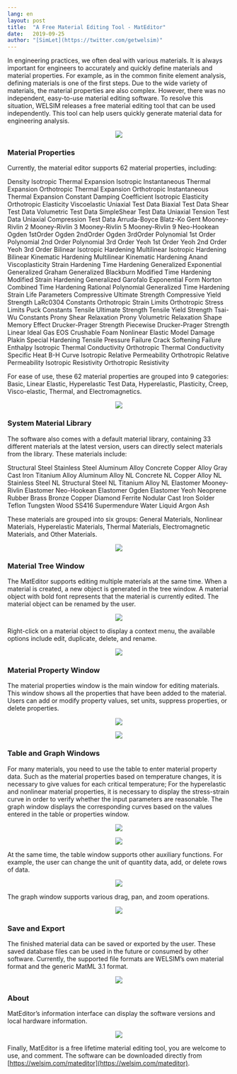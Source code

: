```yaml
---
lang: en
layout: post
title:  "A Free Material Editing Tool - MatEditor"
date:   2019-09-25
author: "[SimLet](https://twitter.com/getwelsim)"
---
```


In engineering practices, we often deal with various materials. It is always important for engineers to accurately and quickly define materials and material properties. For example, as in the common finite element analysis, defining materials is one of the first steps. Due to the wide variety of materials, the material properties are also complex. However, there was no independent, easy-to-use material editing software. To resolve this situation, WELSIM releases a free material editing tool that can be used independently. This tool can help users quickly generate material data for engineering analysis.

<p align="center">
  <img src="https://miro.medium.com/max/1210/1*IFTjvHuEF2o6zH3gjnrcfg.png"/>
</p>

### Material Properties

Currently, the material editor supports 62 material properties, including:

Density
Isotropic Thermal Expansion
Isotropic Instantaneous Thermal Expansion
Orthotropic Thermal Expansion
Orthotropic Instantaneous Thermal Expansion
Constant Damping Coefficient
Isotropic Elasticity
Orthotropic Elasticity
Viscoelastic
Uniaxial Test Data
Biaxial Test Data
Shear Test Data
Volumetric Test Data
SimpleShear Test Data
Uniaxial Tension Test Data
Uniaxial Compression Test Data
Arruda-Boyce
Blatz-Ko
Gent
Mooney-Rivlin 2
Mooney-Rivlin 3
Mooney-Rivlin 5
Mooney-Rivlin 9
Neo-Hookean
Ogden 1stOrder
Ogden 2ndOrder
Ogden 3rdOrder
Polynomial 1st Order
Polynomial 2nd Order
Polynomial 3rd Order
Yeoh 1st Order
Yeoh 2nd Order
Yeoh 3rd Order
Bilinear Isotropic Hardening
Multilinear Isotropic Hardening
Bilinear Kinematic Hardening
Multilinear Kinematic Hardening
Anand Viscoplasticity
Strain Hardening
Time Hardening
Generalized Exponential
Generalized Graham
Generalized Blackburn
Modified Time Hardening
Modified Strain Hardening
Generalized Garofalo
Exponential Form
Norton
Combined Time Hardening
Rational Polynomial
Generalized Time Hardening
Strain Life Parameters
Compressive Ultimate Strength
Compressive Yield Strength
LaRc0304 Constants
Orthotropic Strain Limits
Orthotropic Stress Limits
Puck Constants
Tensile Ultimate Strength
Tensile Yield Strength
Tsai-Wu Constants
Prony Shear Relaxation
Prony Volumetric Relaxation
Shape Memory Effect
Drucker-Prager Strength Piecewise
Drucker-Prager Strength Linear
Ideal Gas EOS
Crushable Foam
Nonlinear Elastic Model Damage
Plakin Special Hardening
Tensile Pressure Failure
Crack Softening Failure
Enthalpy
Isotropic Thermal Conductivity
Orthotropic Thermal Conductivity
Specific Heat
B-H Curve
Isotropic Relative Permeability
Orthotropic Relative Permeability
Isotropic Resistivity
Orthotropic Resistivity

For ease of use, these 62 material properties are grouped into 9 categories: Basic, Linear Elastic, Hyperelastic Test Data, Hyperelastic, Plasticity, Creep, Visco-elastic, Thermal, and Electromagnetics.

<p align="center">
  <img src="https://miro.medium.com/max/264/1*YHYEvjqot0AfzHHrq4N0Sw.png"/>
</p>

### System Material Library

The software also comes with a default material library, containing 33 different materials at the latest version, users can directly select materials from the library. These materials include:

Structural Steel
Stainless Steel
Aluminum Alloy
Concrete
Copper Alloy
Gray Cast Iron
Titanium Alloy
Aluminum Alloy NL
Concrete NL
Copper Alloy NL
Stainless Steel NL
Structural Steel NL
Titanium Alloy NL
Elastomer Mooney-Rivlin
Elastomer Neo-Hookean
Elastomer Ogden
Elastomer Yeoh
Neoprene Rubber
Brass
Bronze
Copper
Diamond
Ferrite
Nodular Cast Iron
Solder
Teflon
Tungsten
Wood
SS416
Supermendure
Water Liquid
Argon
Ash

These materials are grouped into six groups: General Materials, Nonlinear Materials, Hyperelastic Materials, Thermal Materials, Electromagnetic Materials, and Other Materials.

<p align="center">
  <img src="https://miro.medium.com/max/271/1*zYTPJul58clYyxd0YHsuAw.png"/>
</p>

### Material Tree Window

The MatEditor supports editing multiple materials at the same time. When a material is created, a new object is generated in the tree window. A material object with bold font represents that the material is currently edited. The material object can be renamed by the user.

<p align="center">
  <img src="https://miro.medium.com/max/225/1*cRBIgfIosoYOH78ZuK32lQ.png"/>
</p>

Right-click on a material object to display a context menu, the available options include edit, duplicate, delete, and rename.

<p align="center">
  <img src="https://miro.medium.com/max/248/1*4fD_nz-MmN8mP7PQ0STA_Q.png"/>
</p>

### Material Property Window

The material properties window is the main window for editing materials. This window shows all the properties that have been added to the material. Users can add or modify property values, set units, suppress properties, or delete properties.

<p align="center">
  <img src="https://miro.medium.com/max/657/1*Nhe-1aLpZS-Ef6oAH1zFhw.png"/>
</p>

<p align="center">
  <img src="https://miro.medium.com/max/657/1*YnuxtyRwqTUEtYrL4x9QqQ.png"/>
</p>


### Table and Graph Windows

For many materials, you need to use the table to enter material property data. Such as the material properties based on temperature changes, it is necessary to give values for each critical temperature; For the hyperelastic and nonlinear material properties, it is necessary to display the stress-strain curve in order to verify whether the input parameters are reasonable. The graph window displays the corresponding curves based on the values entered in the table or properties window.

<p align="center">
  <img src="https://miro.medium.com/max/381/1*sqrruIse0Le2Fs7T0k6BGg.png"/>
</p>

<p align="center">
  <img src="https://miro.medium.com/max/1077/1*KCU6Vy7VXM0jRQfKHB5OZA.png"/>
</p>

At the same time, the table window supports other auxiliary functions. For example, the user can change the unit of quantity data, add, or delete rows of data.

<p align="center">
  <img src="https://miro.medium.com/max/501/1*cJG6xGL45RL46NN1tOcsbQ.png"/>
</p>

The graph window supports various drag, pan, and zoom operations.

<p align="center">
  <img src="https://miro.medium.com/max/530/1*Xbqs-VGdM7r7cUFe8uy8-g.png"/>
</p>

### Save and Export

The finished material data can be saved or exported by the user. These saved database files can be used in the future or consumed by other software. Currently, the supported file formats are WELSIM’s own material format and the generic MatML 3.1 format.

<p align="center">
  <img src="https://miro.medium.com/max/673/1*8JYak9izanb-Ft2QHNg9bQ.png"/>
</p>


### About

MatEditor’s information interface can display the software versions and local hardware information.

<p align="center">
  <img src="https://miro.medium.com/max/605/1*DgI8pdblcgf7pJa4Ilx9Nw.png"/>
</p>

Finally, MatEditor is a free lifetime material editing tool, you are welcome to use, and comment. The software can be downloaded directly from [https://welsim.com/mateditor](https://welsim.com/mateditor).





